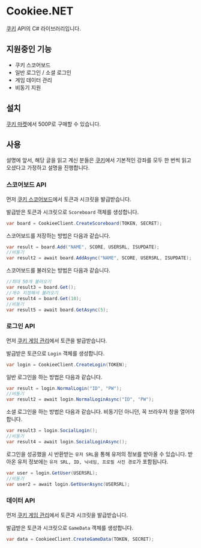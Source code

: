 # Cookiee.NET
[쿠키](https://www.cookiee.net/) API의 C# 라이브러리입니다.

## 지원중인 기능
- 쿠키 스코어보드
- 일반 로그인 / 소셜 로그인
- 게임 데이터 관리
- 비동기 지원

## 설치
[쿠키 마켓](https://www.cookiee.net/cookie_market)에서 500P로 구매할 수 있습니다.

## 사용

설명에 앞서, 해당 글을 읽고 계신 분들은 [쿠키](https://www.cookiee.net/)에서 기본적인 강좌를 모두 한 번씩 읽고 오셨다고 가정하고 설명을 진행합니다.

### 스코어보드 API
먼저 [쿠키 스코어보드](https://www.cookiee.net/gmscore)에서 토큰과 시크릿을 발급받습니다.

발급받은 토큰과 시크릿으로 `Scoreboard` 객체를 생성합니다.
```c#
var board = CookieeClient.CreateScoreboard(TOKEN, SECRET);
```

스코어보드를 저장하는 방법은 다음과 같습니다.
```c#
var result = board.Add("NAME", SCORE, USERSRL, ISUPDATE);
//비동기
var result2 = await board.AddAsync("NAME", SCORE, USERSRL, ISUPDATE);
```

스코어보드를 불러오는 방법은 다음과 같습니다.
```c#
//최대 50개 불러오기
var result3 = board.Get();
//개수 지정해서 불러오기
var result4 = board.Get(10);
//비동기
var result5 = await board.GetAsync(5);
```

### 로그인 API
먼저 [쿠키 게임 관리](https://www.cookiee.net/gmdata)에서 토큰을 발급받습니다.

발급받은 토큰으로 `Login` 객체를 생성합니다.
```c#
var login = CookieeClient.CreateLogin(TOKEN);
```

일반 로그인을 하는 방법은 다음과 같습니다.
```c#
var result = login.NormalLogin("ID", "PW");
//비동기
var result2 = await login.NormalLoginAsync("ID", "PW");
```

소셜 로그인을 하는 방법은 다음과 같습니다. 비동기던 아니던, 꼭 브라우저 창을 열어야 합니다.
```c#
var result3 = login.SocialLogin();
//비동기
var result4 = await login.SocialLoginAsync();
```

로그인을 성공했을 시 반환받는 `유저 SRL`을 통해 유저의 정보를 받아올 수 있습니다. 받아온 유저 정보에는 `유저 SRL, ID, 닉네임, 프로필 사진 경로`가 포함됩니다.
```c#
var user = login.GetUser(USERSRL);
//비동기
var user2 = await login.GetUserAsync(USERSRL);
```

### 데이터 API
먼저 [쿠키 게임 관리](https://www.cookiee.net/gmdata)에서 토큰과 시크릿을 발급받습니다.

발급받은 토큰과 시크릿으로 `GameData` 객체를 생성합니다.
```c#
var data = CookieeClient.CreateGameData(TOKEN, SECRET);
```
